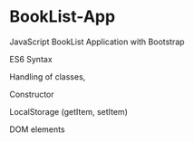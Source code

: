 # BookList-App
JavaScript BookList Application with Bootstrap

ES6 Syntax 

Handling of classes,

Constructor

LocalStorage (getItem, setItem)

DOM elements
